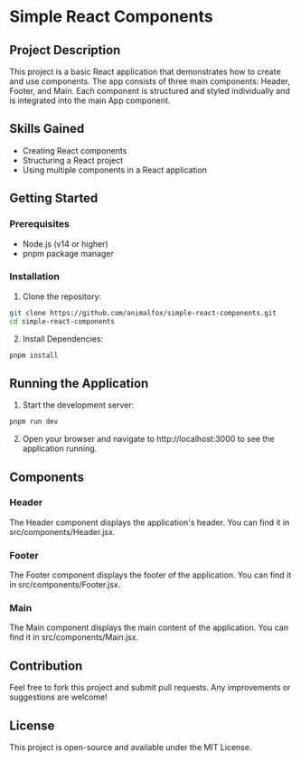 # Simple React Components

## Project Description

This project is a basic React application that demonstrates how to create and use components. The app consists of three main components: Header, Footer, and Main. Each component is structured and styled individually and is integrated into the main App component.

## Skills Gained

- Creating React components
- Structuring a React project
- Using multiple components in a React application

## Getting Started

### Prerequisites

- Node.js (v14 or higher)
- pnpm package manager

### Installation

1. Clone the repository:
```bash
git clone https://github.com/animalfox/simple-react-components.git
cd simple-react-components
```

2. Install Dependencies:
```bash
pnpm install
```

## Running the Application

1. Start the development server:
```bash
pnpm run dev
```

2. Open your browser and navigate to http://localhost:3000 to see the application running.

## Components

### Header
The Header component displays the application's header. You can find it in src/components/Header.jsx.

### Footer
The Footer component displays the footer of the application. You can find it in src/components/Footer.jsx.

### Main
The Main component displays the main content of the application. You can find it in src/components/Main.jsx.

## Contribution
Feel free to fork this project and submit pull requests. Any improvements or suggestions are welcome!

## License
This project is open-source and available under the MIT License.
